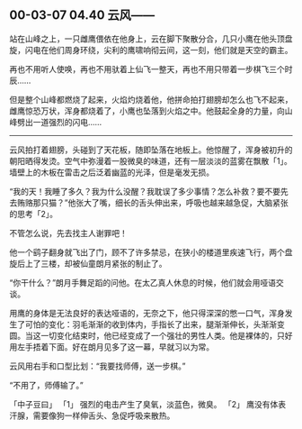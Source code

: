 ## 00-03-07 04.40 云风——

站在山峰之上，一只雌鹰偎依在他身上，云在脚下聚散分合，几只小鹰在他头顶盘旋，闪电在他们周身环绕，尖利的鹰啸响彻云间，这一刻，他们就是天空的霸主。

再也不用听人使唤，再也不用驮着上仙飞一整天，再也不用只带着一步棋飞三个时辰……

但是整个山峰都燃烧了起来，火焰灼烧着他，他拼命拍打翅膀却怎么也飞不起来，雌鹰惊恐万状，浑身都烧着了，小鹰也坠落到火焰之中。他鼓起全身的力量，向山峰劈出一道强烈的闪电……

***

云风拍打着翅膀，头碰到了天花板，随即坠落在地板上。他惊醒了，浑身被初升的朝阳晒得发烫。空气中弥漫着一股微臭的味道，还有一层淡淡的蓝雾在飘散「1」。墙壁上的木板在雷击之后泛着幽蓝的光泽，但是毫发无损。

“我的天！我睡了多久？我为什么没醒？我耽误了多少事情？怎么补救？要不要先去贿赂那只猫？”他张大了嘴，细长的舌头伸出来，呼吸也越来越急促，大脑紧张的思考「2」。

不管怎么说，先去找主人谢罪吧！

他一个鹞子翻身就飞出了门，顾不了许多禁忌，在狭小的楼道里疾速飞行，两个盘旋后上了三楼，却被仙童朗月紧张的制止了。

“你干什么？”朗月手舞足蹈的问他。在太乙真人休息的时候，他们就会用哑语交谈。

用鹰的身体是无法良好的表达哑语的，无奈之下，他只得深深的憋一口气，浑身发生了可怕的变化：羽毛渐渐的收到体内，手指长了出来，腿渐渐伸长，头渐渐变圆。当这一切变化结束时，他已经变成了一个强壮的男性人类。他是裸体的，只好用左手捂着下面。好在朗月见多了这一幕，早就习以为常。

云风用右手和口型比划：“我要找师傅，送一步棋。”

“不用了，师傅输了。”

「中子豆曰」
「1」 强烈的电击产生了臭氧，淡蓝色，微臭。
「2」 鹰没有体表汗腺，需要像狗一样伸舌头、急促呼吸来散热。